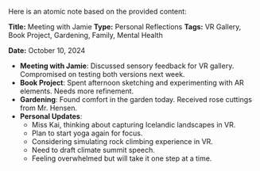 Here is an atomic note based on the provided content:

**Title:** Meeting with Jamie
**Type:** Personal Reflections
**Tags:** VR Gallery, Book Project, Gardening, Family, Mental Health

**Date:** October 10, 2024

* **Meeting with Jamie**: Discussed sensory feedback for VR gallery. Compromised on testing both versions next week.
* **Book Project**: Spent afternoon sketching and experimenting with AR elements. Needs more refinement.
* **Gardening**: Found comfort in the garden today. Received rose cuttings from Mr. Hensen.
* **Personal Updates**:
	+ Miss Kai, thinking about capturing Icelandic landscapes in VR.
	+ Plan to start yoga again for focus.
	+ Considering simulating rock climbing experience in VR.
	+ Need to draft climate summit speech.
	+ Feeling overwhelmed but will take it one step at a time.